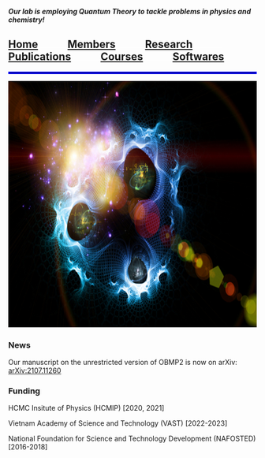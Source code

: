 **_Our lab is employing Quantum Theory to tackle problems in physics and chemistry!_**

  
## [**Home**](index.md)<img src="test_space.png" width="60" height="1">[Members](members.md)<img src="test_space.png" width="60" height="1">[Research](research.md)<img src="test_space.png" width="60" height="1">[Publications](Publications)<img src="test_space.png" width="60" height="1">[Courses](courses.md)<img src="test_space.png" width="60" height="1">[Softwares](softwares.md)

<hr style="border:2px solid blue"> </hr>

<p align="center">
<img src="test.jpg" width="750" height="500">
</p>

### **News**
Our manuscript on the unrestricted version of OBMP2 is now on arXiv: [arXiv:2107.11260](https://arxiv.org/abs/2107.11260)

### **Funding**
HCMC Insitute of Physics (HCMIP) [2020, 2021]

Vietnam Academy of Science and Technology (VAST) [2022-2023]

National Foundation for Science and Technology Development (NAFOSTED) [2016-2018]
